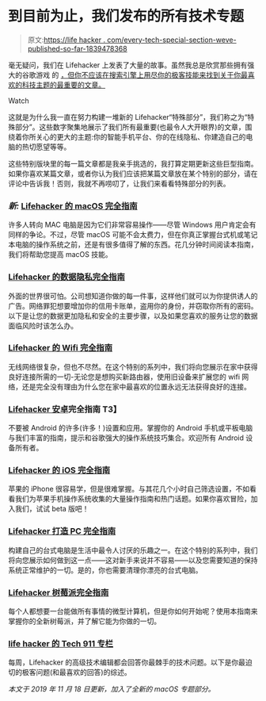 # 到目前为止，我们发布的所有技术专题

> 原文:[https://life hacker . com/every-tech-special-section-weve-published-so-far-1839478368](https://lifehacker.com/every-tech-special-section-weve-published-so-far-1839478368)

毫无疑问，我们在 Lifehacker 上发表了大量的故事。虽然我总是欣赏那些拥有强大的谷歌游戏 的 [，但你不应该在搜索引擎上用尽你的极客技能来找到关于你最喜欢的科技主题的最重要的文章。](https://lifehacker.com/top-10-clever-google-search-tricks-1450186165) 

Watch

这就是为什么我一直在努力构建一堆新的 Lifehacker“特殊部分”，我们称之为“特殊部分”。这些数字聚集地展示了我们所有最重要(也最令人大开眼界)的文章，围绕着你所关心的更大的主题:你的智能手机平台、你的在线隐私、你建造自己的电脑的热切愿望等等。

这些特别版块里的每一篇文章都是我亲手挑选的，我打算定期更新这些巨型指南。如果你喜欢某篇文章，或者你认为我们应该把某篇文章放在某个特别的部分，请在评论中告诉我！否则，我就不再唠叨了，让我们来看看特殊部分的列表。

### *新:* [Lifehacker 的 macOS 完全指南](https://lifehacker.com/s/applemacos?rev=1574091142932)

许多人转向 MAC 电脑是因为它们非常容易操作——尽管 Windows 用户肯定会有同样的争论。不过，尽管 macOS 可能不会太费力，但在你真正掌握台式机或笔记本电脑的操作系统之前，还是有很多值得了解的东西。花几分钟时间阅读本指南，我们将帮助您提高 macOS 技能。

### [Lifehacker 的数据隐私完全指南](https://lifehacker.com/s/dataprivacy)

外面的世界很可怕。公司想知道你做的每一件事，这样他们就可以为你提供诱人的广告。网络罪犯想要增加你的信用卡账单，盗用你的身份，并窃取你所有的密码。以下是让您的数据更加隐私和安全的主要步骤，以及如果您喜欢的服务让您的数据面临风险时该怎么办。

### [Lifehacker 的 Wifi 完全指南](https://lifehacker.com/s/wifiguide)

无线网络很复杂，但也不尽然。在这个特别的系列中，我们将向您展示在家中获得良好连接所需的一切-无论您是想购买新路由器，使用旧设备来扩展您的 wifi 网络，还是完全没有理由为什么您在家中最喜欢的位置永远无法获得良好的连接。

### [Lifehacker 安卓](https://lifehacker.com/s/androidos)完全指南 T3】

不要被 Android 的许多(许多！)设置和应用。掌握你的 Android 手机或平板电脑与我们丰富的指南，提示和谷歌强大的操作系统技巧集合。欢迎所有 Android 设备所有者。

### [Lifehacker 的 iOS 完全指南](https://lifehacker.com/s/appleios)

苹果的 iPhone 很容易学，但是很难掌握。与其花几个小时自己筛选设置，不如看看我们为苹果手机操作系统收集的大量操作指南和热门话题。如果你喜欢冒险，加入我们，试试 beta 版吧！

### [Lifehacker 打造 PC 完全指南](https://lifehacker.com/s/pcbuild)

构建自己的台式电脑是生活中最令人讨厌的乐趣之一。在这个特别的系列中，我们将向您展示如何做到这一点——这对新手来说并不容易——以及您需要知道的保持系统正常维护的一切。是的，你也需要清理你漂亮的台式电脑。

### [Lifehacker 树莓派完全指南](https://lifehacker.com/s/raspberrypiguide)

每个人都想要一台能做所有事情的微型计算机，但是你如何开始呢？使用本指南来掌握你的全新树莓派，并了解它能为你做的一切。

### [life hacker 的 Tech 911 专栏](https://lifehacker.com/s/tech911)

每周，Lifehacker 的高级技术编辑都会回答你最棘手的技术问题。以下是你最迫切的极客问题(和最喜欢的回答)的综述。

*本文于 2019 年 11 月 18 日更新，加入了全新的 macOS 专题部分。*
